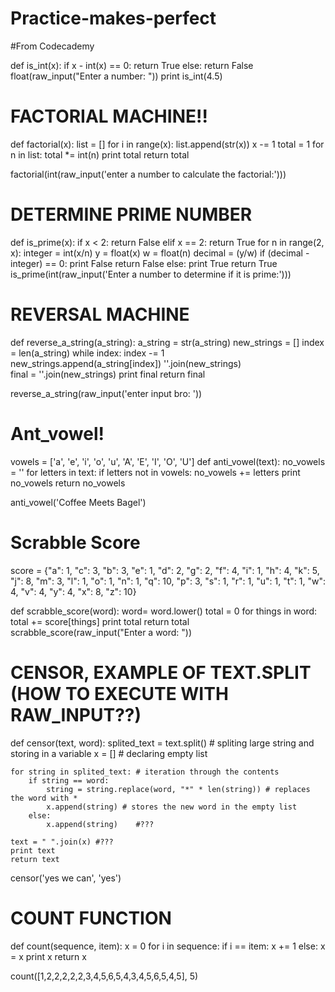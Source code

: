 # Practice-makes-perfect
#From Codecademy

def is_int(x):
    if x - int(x) == 0:
        return True
    else:
        return False
float(raw_input("Enter a number: "))
print is_int(4.5)

# FACTORIAL MACHINE!!
def factorial(x):
    list = []
    for i in range(x):
        list.append(str(x))
        x -= 1
    total = 1
    for n in list:
        total *= int(n)
    print total
    return total
    
factorial(int(raw_input('enter a number to calculate the factorial:')))

# DETERMINE PRIME NUMBER
def is_prime(x):
    if x < 2:
        return False
    elif x == 2:
        return True
    for n in range(2, x):
        integer = int(x/n)
        y = float(x)
        w = float(n)
        decimal = (y/w)
        if (decimal - integer) == 0:
            print False
            return False
    else:
        print True
        return True
is_prime(int(raw_input('Enter a number to determine if it is prime:')))

# REVERSAL MACHINE
def reverse_a_string(a_string):
    a_string = str(a_string)
    new_strings = []
    index = len(a_string)
    while index:
        index -= 1                       
        new_strings.append(a_string[index])
    ''.join(new_strings)    
    final = ''.join(new_strings)
    print final
    return final

reverse_a_string(raw_input('enter input bro: '))

# Ant_vowel!
vowels = ['a', 'e', 'i', 'o', 'u', 'A', 'E', 'I', 'O', 'U']
def anti_vowel(text):
    no_vowels = ''
    for letters in text:
        if letters not in vowels:
            no_vowels += letters
    print no_vowels
    return no_vowels

anti_vowel('Coffee Meets Bagel')

# Scrabble Score
score = {"a": 1, "c": 3, "b": 3, "e": 1, "d": 2, "g": 2, 
         "f": 4, "i": 1, "h": 4, "k": 5, "j": 8, "m": 3, 
         "l": 1, "o": 1, "n": 1, "q": 10, "p": 3, "s": 1, 
         "r": 1, "u": 1, "t": 1, "w": 4, "v": 4, "y": 4, 
         "x": 8, "z": 10}

def scrabble_score(word):
    word= word.lower()
    total = 0
    for things in word:
        total += score[things]
    print total
    return total
scrabble_score(raw_input("Enter a word: "))

# CENSOR, EXAMPLE OF TEXT.SPLIT (HOW TO EXECUTE WITH RAW_INPUT??)

def censor(text, word):
    splited_text = text.split() # spliting large string and  storing in a variable
    x = [] # declaring empty list
    
    for string in splited_text: # iteration through the contents 
        if string == word:
            string = string.replace(word, "*" * len(string)) # replaces the word with *
            x.append(string) # stores the new word in the empty list
        else:
            x.append(string)    #???
   
    text = " ".join(x) #???
    print text
    return text

censor('yes we can', 'yes')

# COUNT FUNCTION
def count(sequence, item):
    x = 0
    for i in sequence:
        if i == item:
            x += 1
    else:
        x = x
        print x
    return x
    
count([1,2,2,2,2,2,3,4,5,6,5,4,3,4,5,6,5,4,5], 5)
